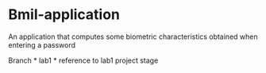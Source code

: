 # Bmil-application
An application that computes some biometric characteristics obtained when entering a password

Branch * lab1 * reference to lab1 project stage